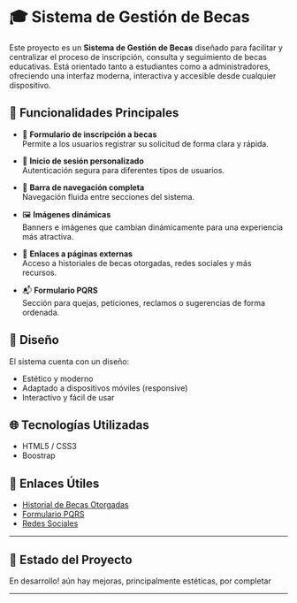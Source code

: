 # 🎓 Sistema de Gestión de Becas

Este proyecto es un **Sistema de Gestión de Becas** diseñado para facilitar y centralizar el proceso de inscripción, consulta y seguimiento de becas educativas. Está orientado tanto a estudiantes como a administradores, ofreciendo una interfaz moderna, interactiva y accesible desde cualquier dispositivo.

## 🚀 Funcionalidades Principales

- 📝 **Formulario de inscripción a becas**  
  Permite a los usuarios registrar su solicitud de forma clara y rápida.

- 🔐 **Inicio de sesión personalizado**  
  Autenticación segura para diferentes tipos de usuarios.

- 🧭 **Barra de navegación completa**  
  Navegación fluida entre secciones del sistema.

- 🖼️ **Imágenes dinámicas**  
  Banners e imágenes que cambian dinámicamente para una experiencia más atractiva.

- 🔗 **Enlaces a páginas externas**  
  Acceso a historiales de becas otorgadas, redes sociales y más recursos.

- 📬 **Formulario PQRS**  
  Sección para quejas, peticiones, reclamos o sugerencias de forma ordenada.

## 🎨 Diseño

El sistema cuenta con un diseño:
- Estético y moderno
- Adaptado a dispositivos móviles (responsive)
- Interactivo y fácil de usar

## 🌐 Tecnologías Utilizadas

- HTML5 / CSS3
- Boostrap


## 📎 Enlaces Útiles

- [Historial de Becas Otorgadas](#)
- [Formulario PQRS](#)
- [Redes Sociales](#)

---

## 📌 Estado del Proyecto

En desarrollo! aún hay mejoras, principalmente estéticas, por completar

---

